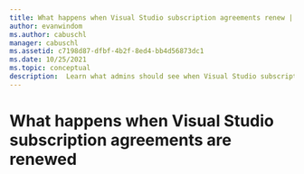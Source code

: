 ```yaml
---
title: What happens when Visual Studio subscription agreements renew | Microsoft Docs
author: evanwindom
ms.author: cabuschl
manager: cabuschl
ms.assetid: c7198d87-dfbf-4b2f-8ed4-bb4d56873dc1
ms.date: 10/25/2021
ms.topic: conceptual
description:  Learn what admins should see when Visual Studio subscriptions agreements are renewed.
---
```


# What happens when Visual Studio subscription agreements are renewed
